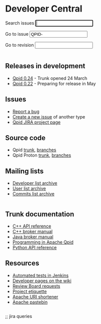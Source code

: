 # Developer Central

<div id="developer-forms">
  <form id="jira-search-form" action="?" method="post">
    <span class="accesskey">S</span>earch issues <input name="text" type="text" accesskey="s" autofocus="autofocus"/>
  </form>

  <form id="jira-goto-form" action="?" method="get">
    Go to <span class="accesskey">i</span>ssue <input name="jira" value="QPID-" accesskey="i"/>
  </form>

  <form id="viewvc-goto-form" action="http://svn.apache.org/viewvc" method="get">
    <input type="hidden" name="view" value="revision"/>
    Go to <span class="accesskey">r</span>evision <input type="text" name="revision" accesskey="r"/>
  </form>
</div>

<div class="two-column" markdown="1">
<div class="column" markdown="1">

## Releases in development

 - [Qpid 0.24](https://cwiki.apache.org/qpid/024-release.html) - Trunk
   opened 24 March
 - [Qpid 0.22](https://cwiki.apache.org/qpid/022-release.html) -
   Preparing for release in May

## Issues

 - [Report a bug](https://issues.apache.org/jira/secure/CreateIssue.jspa?pid=12310520&amp;issuetype=1&amp;priority=3)
 - [Create a new issue](https://issues.apache.org/jira/secure/CreateIssue.jspa?pid=12310520) of another type
 - [Qpid JIRA project page](https://issues.apache.org/jira/browse/qpid)

## Source code

 - Qpid [trunk](https://svn.apache.org/repos/asf/qpid/trunk/qpid), [branches](https://svn.apache.org/repos/asf/qpid/branches)
 - Qpid Proton [trunk](https://svn.apache.org/repos/asf/qpid/proton/trunk), [branches](https://svn.apache.org/repos/asf/qpid/proton/branches)

## Mailing lists

 - [Developer list archive](http://qpid.2158936.n2.nabble.com/Apache-Qpid-developers-f7254403.html)
 - [User list archive](http://qpid.2158936.n2.nabble.com/Apache-Qpid-users-f2158936.html)
 - [Commits list archive](http://qpid.2158936.n2.nabble.com/Apache-Qpid-commits-f7106555.html)

</div>
<div class="column" markdown="1">

## Trunk documentation

 - [C++ API reference](http://qpid.apache.org/apis/trunk/cpp/html/)
 - [C++ broker manual](http://qpid.apache.org/books/trunk/AMQP-Messaging-Broker-CPP-Book/html/)
 - [Java broker manual](http://qpid.apache.org/books/trunk/AMQP-Messaging-Broker-Java-Book/html/)
 - [Programming in Apache Qpid](http://qpid.apache.org/books/trunk/Programming-In-Apache-Qpid/html/)
 - [Python API reference](http://qpid.apache.org/apis/trunk/python/html/)

## Resources

 - [Automated tests in Jenkins](https://builds.apache.org//view/M-R/view/Qpid/)
 - [Developer pages on the wiki](https://cwiki.apache.org/qpid/developer-pages.html)
 - [Review Board requests](https://reviews.apache.org/groups/qpid/)
 - [Project etiquette](https://cwiki.apache.org/qpid/qpid-project-etiquette-guide.html)
 - [Apache URI shortener](http://s.apache.org/)
 - [Apache pastebin](https://paste.apache.org/)

</div>
</div>

;; jira queries
